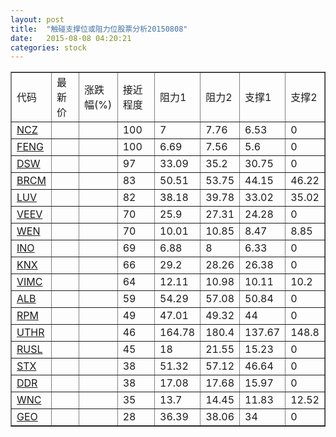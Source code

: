 ```yaml
---
layout: post
title:  "触碰支撑位或阻力位股票分析20150808"
date:   2015-08-08 04:20:21
categories: stock
---
```

<script type="text/javascript">
var stockList = []
stockList.push('gb_ncz');
stockList.push('gb_feng');
stockList.push('gb_dsw');
stockList.push('gb_brcm');
stockList.push('gb_luv');
stockList.push('gb_veev');
stockList.push('gb_wen');
stockList.push('gb_ino');
stockList.push('gb_knx');
stockList.push('gb_vimc');
stockList.push('gb_alb');
stockList.push('gb_rpm');
stockList.push('gb_uthr');
stockList.push('gb_rusl');
stockList.push('gb_stx');
stockList.push('gb_ddr');
stockList.push('gb_wnc');
stockList.push('gb_geo');
</script>
<table border="1">
 <tr>
 <td>代码</td>
 <td>最新价</td>
 <td>涨跌幅(%)</td>
 <td>接近程度</td>
 <td>阻力1</td>
 <td>阻力2</td>
 <td>支撑1</td>
 <td>支撑2</td>
</tr>
  <tr id="ncz" class="red">
  <td><a href="http://stock.finance.sina.com.cn/usstock/quotes/NCZ.html" target="_blank">NCZ</a></td><td></td><td></td><td>100</td><td>7</td><td>7.76</td><td>6.53</td><td>0</td></tr>
  <tr id="feng" class="red">
  <td><a href="http://stock.finance.sina.com.cn/usstock/quotes/FENG.html" target="_blank">FENG</a></td><td></td><td></td><td>100</td><td>6.69</td><td>7.56</td><td>5.6</td><td>0</td></tr>
  <tr id="dsw" class="red">
  <td><a href="http://stock.finance.sina.com.cn/usstock/quotes/DSW.html" target="_blank">DSW</a></td><td></td><td></td><td>97</td><td>33.09</td><td>35.2</td><td>30.75</td><td>0</td></tr>
  <tr id="brcm" class="red">
  <td><a href="http://stock.finance.sina.com.cn/usstock/quotes/BRCM.html" target="_blank">BRCM</a></td><td></td><td></td><td>83</td><td>50.51</td><td>53.75</td><td>44.15</td><td>46.22</td></tr>
  <tr id="luv" class="red">
  <td><a href="http://stock.finance.sina.com.cn/usstock/quotes/LUV.html" target="_blank">LUV</a></td><td></td><td></td><td>82</td><td>38.18</td><td>39.78</td><td>33.02</td><td>35.02</td></tr>
  <tr id="veev" class="red">
  <td><a href="http://stock.finance.sina.com.cn/usstock/quotes/VEEV.html" target="_blank">VEEV</a></td><td></td><td></td><td>70</td><td>25.9</td><td>27.31</td><td>24.28</td><td>0</td></tr>
  <tr id="wen" class="red">
  <td><a href="http://stock.finance.sina.com.cn/usstock/quotes/WEN.html" target="_blank">WEN</a></td><td></td><td></td><td>70</td><td>10.01</td><td>10.85</td><td>8.47</td><td>8.85</td></tr>
  <tr id="ino" class="green">
  <td><a href="http://stock.finance.sina.com.cn/usstock/quotes/INO.html" target="_blank">INO</a></td><td></td><td></td><td>69</td><td>6.88</td><td>8</td><td>6.33</td><td>0</td></tr>
  <tr id="knx" class="green">
  <td><a href="http://stock.finance.sina.com.cn/usstock/quotes/KNX.html" target="_blank">KNX</a></td><td></td><td></td><td>66</td><td>29.2</td><td>28.26</td><td>26.38</td><td>0</td></tr>
  <tr id="vimc" class="red">
  <td><a href="http://stock.finance.sina.com.cn/usstock/quotes/VIMC.html" target="_blank">VIMC</a></td><td></td><td></td><td>64</td><td>12.11</td><td>10.98</td><td>10.11</td><td>10.2</td></tr>
  <tr id="alb" class="green">
  <td><a href="http://stock.finance.sina.com.cn/usstock/quotes/ALB.html" target="_blank">ALB</a></td><td></td><td></td><td>59</td><td>54.29</td><td>57.08</td><td>50.84</td><td>0</td></tr>
  <tr id="rpm" class="red">
  <td><a href="http://stock.finance.sina.com.cn/usstock/quotes/RPM.html" target="_blank">RPM</a></td><td></td><td></td><td>49</td><td>47.01</td><td>49.32</td><td>44</td><td>0</td></tr>
  <tr id="uthr" class="green">
  <td><a href="http://stock.finance.sina.com.cn/usstock/quotes/UTHR.html" target="_blank">UTHR</a></td><td></td><td></td><td>46</td><td>164.78</td><td>180.4</td><td>137.67</td><td>148.8</td></tr>
  <tr id="rusl" class="red">
  <td><a href="http://stock.finance.sina.com.cn/usstock/quotes/RUSL.html" target="_blank">RUSL</a></td><td></td><td></td><td>45</td><td>18</td><td>21.55</td><td>15.23</td><td>0</td></tr>
  <tr id="stx" class="red">
  <td><a href="http://stock.finance.sina.com.cn/usstock/quotes/STX.html" target="_blank">STX</a></td><td></td><td></td><td>38</td><td>51.32</td><td>57.12</td><td>46.64</td><td>0</td></tr>
  <tr id="ddr" class="green">
  <td><a href="http://stock.finance.sina.com.cn/usstock/quotes/DDR.html" target="_blank">DDR</a></td><td></td><td></td><td>38</td><td>17.08</td><td>17.68</td><td>15.97</td><td>0</td></tr>
  <tr id="wnc" class="red">
  <td><a href="http://stock.finance.sina.com.cn/usstock/quotes/WNC.html" target="_blank">WNC</a></td><td></td><td></td><td>35</td><td>13.7</td><td>14.45</td><td>11.83</td><td>12.52</td></tr>
  <tr id="geo" class="green">
  <td><a href="http://stock.finance.sina.com.cn/usstock/quotes/GEO.html" target="_blank">GEO</a></td><td></td><td></td><td>28</td><td>36.39</td><td>38.06</td><td>34</td><td>0</td></tr>
</table>
